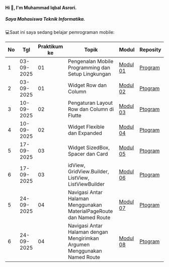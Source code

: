 #### Hi 👋, I'm Muhammad Iqbal Asrori. 
##### Saya Mahasiswa Teknik Informatika.

💻Saat ini saya sedang belajar pemrograman mobile:

| No  | Tgl  | Praktikum ke  | Topik  | Modul | Reposity |
| ------------ | ------------ | ------------ | ------------ | ------------ | ------------ | 
|  1 | 03-09-2025  | 01  | Pengenalan Mobile Programming dan Setup Lingkungan  | [Modul 01](https://docs.google.com/document/d/1lWqK4V2_RwpLHko1JVFW5jdShiUwbrc35ct-D-1hBiI/edit?hl=id&tab=t.0 "Modul 01") | [Program](https://github.com/IqbalAsrori/Pengujian) |
|  2 | 03-09-2025  | 01  | Widget Row dan Column | [Modul 02](https://docs.google.com/document/d/1lWqK4V2_RwpLHko1JVFW5jdShiUwbrc35ct-D-1hBiI/edit?hl=id&tab=t.tgv95kfzbz75)| [Ptogram](https://github.com/IqbalAsrori/row_and_column2)|
|  3 | 10-09-2025  | 02  | Pengaturan Layout Row dan Column di Flutte | [Modul 03](https://docs.google.com/document/d/1lWqK4V2_RwpLHko1JVFW5jdShiUwbrc35ct-D-1hBiI/edit?hl=id&tab=t.ts2x08nqoi4p) | [Ptogram](https://github.com/IqbalAsrori/aligment) |
|  4 | 10-09-2025  | 02  | Widget Flexible dan Expanded  | [Modul 04](https://docs.google.com/document/d/1lWqK4V2_RwpLHko1JVFW5jdShiUwbrc35ct-D-1hBiI/edit?hl=id&tab=t.q0f12bk6u6yb) | [Ptogram](https://github.com/IqbalAsrori/flexible) |
|  5 | 17-09-2025  | 03  | Widget SizedBox, Spacer dan Card  | [Modul 05](https://docs.google.com/document/d/1lWqK4V2_RwpLHko1JVFW5jdShiUwbrc35ct-D-1hBiI/edit?hl=id&tab=t.je65maipr1tn) | [Ptogram](https://github.com/IqbalAsrori/demo_sizedbox) |
|  6 | 17-09-2025  | 03  | idView, GridView.Builder, ListView, ListViewBuilder  | [Modul 06](https://docs.google.com/document/d/1lWqK4V2_RwpLHko1JVFW5jdShiUwbrc35ct-D-1hBiI/edit?hl=id&tab=t.wgkhbazigujp) | [Ptogram](https://github.com/IqbalAsrori/demo_gridview) |
|  5 | 24-09-2025  | 04  | Navigasi Antar Halaman Menggunakan MaterialPageRoute dan Named Route  | [Modul 07](https://docs.google.com/document/d/1lWqK4V2_RwpLHko1JVFW5jdShiUwbrc35ct-D-1hBiI/edit?hl=id&tab=t.7in9dle7rnp2) | [Ptogram](https://github.com/IqbalAsrori/modul7) |
|  6 | 24-09-2025  | 04  | Navigasi Antar Halaman dengan Mengirimkan Argumen Menggunakan Named Route  | [Modul 08](https://docs.google.com/document/d/1lWqK4V2_RwpLHko1JVFW5jdShiUwbrc35ct-D-1hBiI/edit?hl=id&tab=t.rucdjtamy191) | [Ptogram]() |
